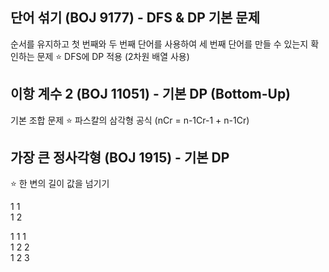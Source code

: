 ## 단어 섞기 (BOJ 9177) - DFS & DP 기본 문제

순서를 유지하고 첫 번째와 두 번째 단어를 사용하여 세 번째 단어를 만들 수 있는지 확인하는 문제 
:star: DFS에 DP 적용 (2차원 배열 사용)

## 이항 계수 2 (BOJ 11051) - 기본 DP (Bottom-Up)

기본 조합 문제
:star: 파스칼의 삼각형 공식 (nCr = n-1Cr-1 + n-1Cr) 

## 가장 큰 정사각형 (BOJ 1915) - 기본 DP

:star: 한 변의 길이 값을 넘기기

1 1       
1 2

1 1 1    
1 2 2    
1 2 3   
